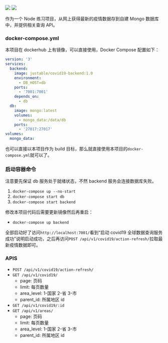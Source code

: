 [![](https://img.shields.io/docker/image-size/justable/covid19-backend?label=docker%20image&style=flat-square)](https://hub.docker.com/repository/docker/justable/covid19-backend)
[![](https://img.shields.io/npm/v/egg?label=egg&style=flat-square)](https://www.npmjs.com/package/egg)

作为一个 Node 练习项目，从网上获得最新的疫情数据存到自建 Mongo 数据库中，并提供相关查询 API。

### docker-compose.yml

本项目在 dockerhub 上有镜像，可以直接使用，Docker Compose 配置如下：

```yml
version: '3'
services:
  backend:
    image: justable/covid19-backend:1.0
    environment:
      - DB_HOST=db
    ports:
      - '7001:7001'
    depends_on:
      - db
  db:
    image: mongo:latest
    volumes:
      - mongo_data:/data/db
    ports:
      - '27017:27017'
volumes:
  mongo_data:
```

也可以直接以本项目作为 build 目标，那么就直接使用本项目的`docker-compose.yml`就可以了。

### 启动容器命令

注意要先保证 db 服务处于就绪状态，不然 backend 服务会连接数据库失败。

1. `docker-compose up --no-start`
2. `docker-compose start db`
3. `docker-compose start backend`

修改本项目代码后需要更新镜像然后再重启：

- `docker-compose up backend`

全部启动好了访问`http://localhost:7001/`看到“启动 covid19 全球数据查询服务成功”说明启动成功，之后再访问`POST /api/v1/covid19/action-refresh/`拉取最新疫情数据即可。

### APIS

- `POST /api/v1/covid19/action-refresh/`
- `GET /api/v1/covid19/`
  - page: 页码
  - limit: 每页数量
  - area_level: 1-国家 2-省 3-市
  - parent_id: 所属地区 id
- `GET /api/v1/covid19/:id`
- `GET /api/v1/areas/`
  - page: 页码
  - limit: 每页数量
  - area_level: 1-国家 2-省 3-市
  - parent_id: 所属地区 id
